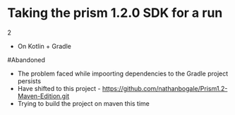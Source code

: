 
# Taking the prism 1.2.0 SDK for a run
2
- On Kotlin + Gradle

#Abandoned
- The problem faced while impoorting dependencies to the Gradle project persists
- Have shifted to this project - https://github.com/nathanbogale/Prism1.2-Maven-Edition.git
- Trying to build the project on maven this time
